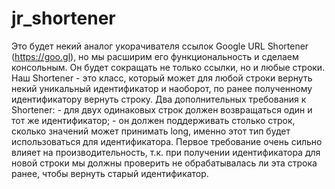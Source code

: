 # jr_shortener
Это будет некий аналог укорачивателя ссылок Google URL Shortener (https://goo.gl), но мы расширим его функциональность и сделаем консольным. Он будет сокращать не только ссылки, но и любые строки. Наш Shortener - это класс, который может для любой строки вернуть некий уникальный идентификатор и наоборот, по ранее полученному идентификатору вернуть строку.  Два дополнительных требования к Shortener: - для двух одинаковых строк должен возвращаться один и тот же идентификатор; - он должен поддерживать столько строк, сколько значений может принимать long, именно этот тип будет использоваться для идентификатора. Первое требование очень сильно влияет на производительность, т.к. при получении идентификатора для новой строки мы должны проверить не обрабатывалась ли эта строка ранее, чтобы вернуть старый идентификатор.
